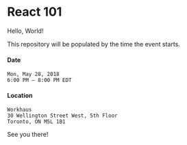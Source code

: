 # React 101

Hello, World!

This repository will be populated by the time the event starts.


#### Date

```
Mon, May 28, 2018
6:00 PM – 8:00 PM EDT
```

#### Location

```
Workhaus
30 Wellington Street West, 5th Floor
Toronto, ON M5L 1B1
```

See you there!